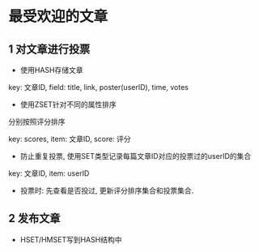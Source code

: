 # 最受欢迎的文章

## 1 对文章进行投票

* 使用HASH存储文章

key: 文章ID, field: title, link, poster(userID), time, votes

* 使用ZSET针对不同的属性排序

分别按照评分排序

key: scores, item: 文章ID, score: 评分

* 防止重复投票, 使用SET类型记录每篇文章ID对应的投票过的userID的集合

key: 文章ID, item: userID

* 投票时: 先查看是否投过, 更新评分排序集合和投票集合.

## 2 发布文章

* HSET/HMSET写到HASH结构中
